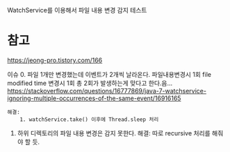 WatchService를 이용해서 파일 내용 변경 감지 테스트

# 참고
https://jeong-pro.tistory.com/166

이슈
0. 파일 1개만 변경했는데 이벤트가 2개씩 날라온다.
	파일내용변경시 1회
	file modified time 변경시 1회
	총 2회가 발생하는게 맞다고 한다.음...
	https://stackoverflow.com/questions/16777869/java-7-watchservice-ignoring-multiple-occurrences-of-the-same-event/16916165
	
	해결: 
		1. watchService.take() 이후에 Thread.sleep 처리
1. 하위 디렉토리의 파일 내용 변경은 감지 못한다.
	해결: 따로 recursive 처리를 해줘야 할 듯.